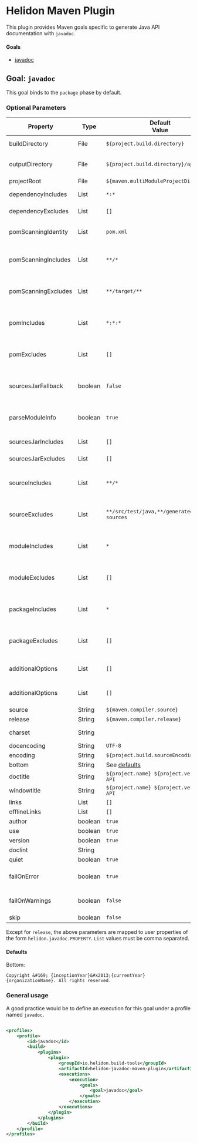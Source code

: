 # Helidon Maven Plugin

This plugin provides Maven goals specific to generate Java API documentation with `javadoc`.

#### Goals

* [javadoc](#goal-javadoc)

## Goal: `javadoc`

This goal binds to the `package` phase by default.

### Optional Parameters

| Property            | Type    | Default<br/>Value                            | Description                                                                                             |
|---------------------|---------|----------------------------------------------|---------------------------------------------------------------------------------------------------------|
| buildDirectory      | File    | `${project.build.directory}`                 | The project build output directory                                                                      |
| outputDirectory     | File    | `${project.build.directory}/apidocs`         | The destination directory where javadoc saves the generated files                                       |
| projectRoot         | File    | `${maven.multiModuleProjectDirectory}`       | The project root directory                                                                              |
| dependencyIncludes  | List    | `*:*`                                        | Project dependencies include patterns (`groupId:artifactId`)                                            |
| dependencyExcludes  | List    | `[]`                                         | Project dependencies exclude pattern (`groupId:artifactId`)                                             |
| pomScanningIdentity | List    | `pom.xml`                                    | List of relative paths that must exist for a directory to be resolved as a Maven module                 |
| pomScanningIncludes | List    | `**/*`                                       | List of glob expressions used as an include filter for directories that may contain pom.xml files       |
| pomScanningExcludes | List    | `**/target/**`                               | List of glob expressions used as an exclude filter for directories that may contain pom.xml files       |
| pomIncludes         | List    | `*:*:*`                                      | List of include filters (`groupId:artifactId:packaging` with wildcard support) of scanned pom.xml files |
| pomExcludes         | List    | `[]`                                         | List of exclude filters (`groupId:artifactId:packaging` with wildcard support) of scanned pom.xml files |
| sourcesJarFallback  | boolean | `false`                                      | Whether to fall back to {@code sources-jar} when unable to resolve dependency sources from workspace    |
| parseModuleInfo     | boolean | `true`                                       | Whether to resolve the module descriptor for sources by parsing {@code module-info.java}                |
| sourcesJarIncludes  | List    | `[]`                                         | Include patterns for unpacking sources-jar                                                              |
| sourcesJarExcludes  | List    | `[]`                                         | Exclude patterns for unpacking sources-jar                                                              |
| sourceIncludes      | List    | `**/*`                                       | Source directory include patterns. List of glob expressions used as an include filter                   |
| sourceExcludes      | List    | `**/src/test/java,**/generated-test-sources` | Source directory exclude patterns. List of glob expressions used as an exclude filter                   |
| moduleIncludes      | List    | `*`                                          | Java module include patterns.  List of Java module names to include, wildcards are supported            |
| moduleExcludes      | List    | `[]`                                         | Java module exclude patterns.  List of Java module names to exclude, wildcards are supported            |
| packageIncludes     | List    | `*`                                          | Java package include patterns.  List of Java package names to include, wildcards are supported          |
| packageExcludes     | List    | `[]`                                         | Java package exclude patterns.  List of Java package names to exclude, wildcards are supported          |
| additionalOptions   | List    | `[]`                                         | Set additional options. You must take care of quoting and escaping                                      |
| additionalOptions   | List    | `[]`                                         | Set additional options. You must take care of quoting and escaping                                      |
| source              | String  | `${maven.compiler.source}`                   | See `javadoc --source`                                                                                  |
| release             | String  | `${maven.compiler.release}`                  | See `javadoc --release`                                                                                 |
| charset             | String  |                                              | See `javadoc -charset`, Defaults the value of `docencoding`                                             | 
| docencoding         | String  | `UTF-8`                                      | See `javadoc -docencoding`                                                                              |
| encoding            | String  | `${project.build.sourceEncoding}`            | See `javadoc -encoding`                                                                                 |
| bottom              | String  | See [defaults](#defaults)                    | See `javadoc -bottom`                                                                                   |
| doctitle            | String  | `${project.name} ${project.version} API`     | See `javadoc -doctitle`                                                                                 |
| windowtitle         | String  | `${project.name} ${project.version} API`     | See `javadoc -windowtitle`                                                                              |
| links               | List    | `[]`                                         | See `javadoc --link`                                                                                    |
| offlineLinks        | List    | `[]`                                         | See `javadoc --linkoffline`                                                                             |
| author              | boolean | `true`                                       | See `javadoc -author`                                                                                   |
| use                 | boolean | `true`                                       | See `javadoc -use`                                                                                      |
| version             | boolean | `true`                                       | See `javadoc -version`                                                                                  |
| doclint             | String  |                                              | See `javadoc -Xdoclint`                                                                                 |
| quiet               | boolean | `true`                                       | See `javadoc -quiet`                                                                                    |
| failOnError         | boolean | `true`                                       | Specifies if the build will fail if there are errors during javadoc execution or not                    |
| failOnWarnings      | boolean | `false`                                      | Specifies if the build will fail if there are warnings during javadoc execution or not                  |
| skip                | boolean | `false`                                      | Skip this goal execution                                                                                |

Except for `release`, the above parameters are mapped to user properties of the form `helidon.javadoc.PROPERTY`.
`List` values must be comma separated.

#### Defaults

Bottom:
```
Copyright &#169; {inceptionYear}&#x2013;{currentYear} {organizationName}. All rights reserved.
```

### General usage

A good practice would be to define an execution for this goal under a profile
named `javadoc`.

```xml

<profiles>
    <profile>
        <id>javadoc</id>
        <build>
            <plugins>
                <plugin>
                    <groupId>io.helidon.build-tools</groupId>
                    <artifactId>helidon-javadoc-maven-plugin</artifactId>
                    <executions>
                        <execution>
                            <goals>
                                <goal>javadoc</goal>
                            </goals>
                        </execution>
                    </executions>
                </plugin>
            </plugins>
        </build>
    </profile>
</profiles>
```
